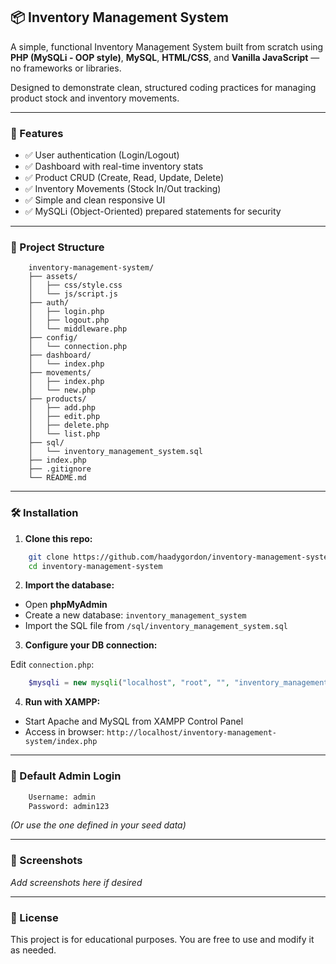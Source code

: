 ## 📦 Inventory Management System

A simple, functional Inventory Management System built from scratch using **PHP (MySQLi - OOP style)**, **MySQL**, **HTML/CSS**, and **Vanilla JavaScript** — no frameworks or libraries.

Designed to demonstrate clean, structured coding practices for managing product stock and inventory movements.

---

### 🚀 Features

* ✅ User authentication (Login/Logout)
* ✅ Dashboard with real-time inventory stats
* ✅ Product CRUD (Create, Read, Update, Delete)
* ✅ Inventory Movements (Stock In/Out tracking)
* ✅ Simple and clean responsive UI
* ✅ MySQLi (Object-Oriented) prepared statements for security

---

### 📁 Project Structure

```
    inventory-management-system/
    ├── assets/
    │   ├── css/style.css
    │   └── js/script.js
    ├── auth/
    │   ├── login.php
    │   ├── logout.php
    │   └── middleware.php
    ├── config/
    │   └── connection.php
    ├── dashboard/
    │   └── index.php
    ├── movements/
    │   ├── index.php
    │   └── new.php
    ├── products/
    │   ├── add.php
    │   ├── edit.php
    │   ├── delete.php
    │   └── list.php
    ├── sql/
    │   └── inventory_management_system.sql
    ├── index.php
    ├── .gitignore
    └── README.md
```

---

### 🛠️ Installation

1. **Clone this repo:**

```bash
    git clone https://github.com/haadygordon/inventory-management-system.git
    cd inventory-management-system
```

2. **Import the database:**

* Open **phpMyAdmin**
* Create a new database: `inventory_management_system`
* Import the SQL file from `/sql/inventory_management_system.sql`

3. **Configure your DB connection:**

Edit `connection.php`:

```php
    $mysqli = new mysqli("localhost", "root", "", "inventory_management_system");
```

4. **Run with XAMPP:**

* Start Apache and MySQL from XAMPP Control Panel
* Access in browser: `http://localhost/inventory-management-system/index.php`

---

### 🔐 Default Admin Login

```txt
    Username: admin
    Password: admin123
```

*(Or use the one defined in your seed data)*

---

### 📸 Screenshots

*Add screenshots here if desired*

---

### 📄 License

This project is for educational purposes. You are free to use and modify it as needed.
